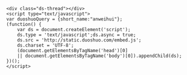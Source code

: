 <!-- Duoshuo Comment BEGIN -->
	<div class="ds-thread"></div>
	<script type="text/javascript">
	var duoshuoQuery = {short_name:"anweihui"};
	(function() {
		var ds = document.createElement('script');
		ds.type = 'text/javascript';ds.async = true;
		ds.src = 'http://static.duoshuo.com/embed.js';
		ds.charset = 'UTF-8';
		(document.getElementsByTagName('head')[0] 
		|| document.getElementsByTagName('body')[0]).appendChild(ds);
	})();
	</script>
<!-- Duoshuo Comment END -->
